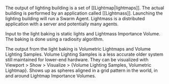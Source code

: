 The output of lighting building is a set of [[Lightmap|lightmaps]].
The actual building is performed by an application called [[Lightmass]].
Launching the lighting building will run a Swarm Agent.
Lightmass is a distributed application with a server and potentially many agents.

Input to the light baking is static lights and Lightmass Importance Volume.
The baking is done using a radiosity algorithm.

The output from the light baking is Volumetric Lightmaps and Volume Lighting Samples.
Volume Lighting Samples is a less accurate older system still maintained for lower-end hardware.
They can be visualized with Viewport > Show > Visualize > {Volume Lighting Samples, Volumetric Lightmap}.
Shows up as spheres aligned in a grid pattern in the world, in and around Lightmap Importance Volumes.

